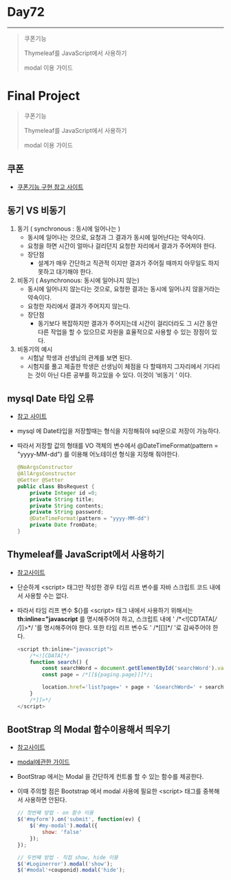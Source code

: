# Day72

---

> 쿠폰기능 
>
> Thymeleaf를 JavaScript에서 사용하기
>
> modal 이용 가이드 

# Final Project

>쿠폰기능 
>
>Thymeleaf를 JavaScript에서 사용하기
>
>modal 이용 가이드 

## 쿠폰

- [쿠폰기능 구현 참고 사이트](https://pkgonan.github.io/2020/04/stock)

## 동기 VS 비동기 

1. 동기 ( synchronous : 동시에 일어나는 )
   - 동시에 일어나는 것으로, 요청과 그 결과가 동시에 일어난다는 약속이다. 
   - 요청을 하면 시간이 얼마나 걸리던지 요청한 자리에서 결과가 주어져야 한다. 
   - 장단점 
     - 설계가 매우 간단하고 직관적 이지만 결과가 주어질 때까지 아무일도 하지 못하고 대기해야 한다. 
2. 비동기 ( Asynchronous: 동시에 일어나지 않는)
   - 동시에 일어나지 않는다는 것으로, 요청한 결과는 동시에 일어나지 않을거라는 약속이다. 
   - 요청한 자리에서 결과가 주어지지 않는다. 
   - 장단점
     - 동기보다 복잡하지만 결과가 주어지는데 시간이 걸리더라도 그 시간 동안 다른 작업을 할 수 있으므로 자원을 효율적으로 사용할 수 있는 장점이 있다. 
3. 비동기의 예시
   - 시험날 학생과 선생님의 관계를 보면 된다. 
   - 시험지를 풀고 제출한 학생은 선생님이 체점을 다 할때까지 그자리에서 기다리는 것이 아닌 다른 공부를 하고있을 수 있다. 이것이 '비동기 ' 이다. 

## mysql Date 타입 오류

- [참고 사이트](https://binarywoo.tistory.com/97?category=881703)

- mysql 에 Date타입을 저장할때는 형식을 지정해줘야 sql문으로 저장이 가능하다.

- 따라서 저장할 값의 형태를 VO 객체의 변수에서 @DateTimeFormat(pattern = "yyyy-MM-dd")  를 이용해 어노테이션 형식을 지정해 줘야한다. 

  ```java
  @NoArgsConstructor
  @AllArgsConstructor
  @Getter @Setter
  public class BbsRequest {
      private Integer id =0;
      private String title;
      private String contents;
      private String password;
      @DateTimeFormat(pattern = "yyyy-MM-dd")
      private Date fromDate;
  }
  ```


## Thymeleaf를 JavaScript에서 사용하기

- [참고사이트](https://mimah.tistory.com/entry/Thymeleaf-JavaScript%EC%97%90%EC%84%9C-%ED%83%80%EC%9E%84-%EB%A6%AC%ED%94%84-%EB%B3%80%EC%88%98-%EC%82%AC%EC%9A%A9%ED%95%98%EA%B8%B0)

- 단순하게 \<script> 태그만 작성한 경우 타임 리프 변수를 자바 스크립트 코드 내에서 사용할 수는 없다.

- 따라서 타임 리프 변수 ${}를 \<script> 태그 내에서 사용하기 위해서는 **th:inline="javascript** 를 명시해주어야 하고, 스크립트 내에 '  /\*<![CDTATA[*/ /*]]>\*/   '를 명시해주어야 한다. 또한 타임 리프 변수도 '  /\*[[]]\*/  '로 감싸주어야 한다.

  ```javascript
  <script th:inline="javascript">
      /*<![CDATA[*/
      function search() {
          const searchWord = document.getElementById('searchWord').value;
          const page = /*[[${paging.page}]]*/;
  
          location.href='list?page=' + page + '&searchWord=' + searchWord;
      }
      /*]]>*/
  </script>
  ```

## BootStrap 의 Modal 함수이용해서 띄우기

- [참고사이트](http://daplus.net/javascript-jquery%EB%A5%BC-%EC%82%AC%EC%9A%A9%ED%95%98%EC%97%AC-%EB%B6%80%ED%8A%B8-%EC%8A%A4%ED%8A%B8%EB%9E%A9-%EB%AA%A8%EB%8B%AC-%EC%B0%BD%EC%9D%84-%EC%97%AC%EB%8A%94-%EB%B0%A9%EB%B2%95%EC%9D%80/)

- [modal에관한 가이드](https://getbootstrap.com/docs/3.4/javascript/#modals)

- BootStrap 에서는 Modal 을 간단하게 컨트롤 할 수 있는 함수를 제공한다. 

- 이때 주의할 점은 Bootstrap 에서 modal 사용에 필요한  \<script> 태그를 중복해서 사용하면 안된다. 

  ```javascript
  // 첫번째 방법 - on 함수 이용 
  $('#myform').on('submit', function(ev) {
      $('#my-modal').modal({
          show: 'false'
      });
  });
  
  // 두번째 방법 - 직접 show, hide 이용 
  $('#Loginerror').modal('show'); 
  $('#modal'+couponid).modal('hide');
  ```
